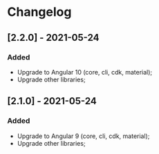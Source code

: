 # Changelog

## [2.2.0] - 2021-05-24

### Added

- Upgrade to Angular 10 (core, cli, cdk, material);
- Upgrade other libraries;

## [2.1.0] - 2021-05-24

### Added

- Upgrade to Angular 9 (core, cli, cdk, material);
- Upgrade other libraries;
